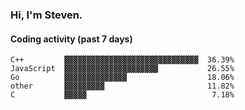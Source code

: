 ### Hi, I'm Steven.

#### Coding activity (past 7 days)
```
C++         ▓▓▓▓▓▓▓▓▓▓▓▓▓▓▓▓▓▓▓▓▓▓▓▓▓▓▓▓▓▓  36.39%
JavaScript  ▓▓▓▓▓▓▓▓▓▓▓▓▓▓▓▓▓▓▓▓▓           26.55%
Go          ▓▓▓▓▓▓▓▓▓▓▓▓▓▓                  18.06%
other       ▓▓▓▓▓▓▓▓▓                       11.82%
C           ▓▓▓▓▓                            7.18%
```
